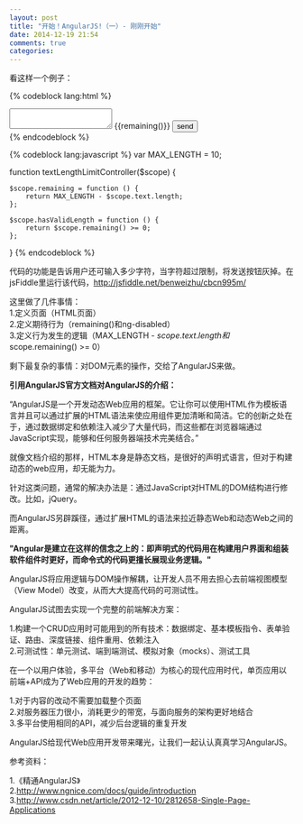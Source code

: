 ```yaml
---
layout: post
title: "开始！AngularJS!（一）- 刚刚开始"
date: 2014-12-19 21:54
comments: true
categories: 
---
```

看这样一个例子：

{% codeblock lang:html %}
<body ng-app>
    <div ng-controller="textLengthLimitController">
        <textarea ng-model="text"></textarea> <span>{{remaining()}}</span>
        <input type="button" ng-disabled="!hasValidLength()" value="send" />
    </div>
</body>
{% endcodeblock %}

{% codeblock lang:javascript %}
var MAX_LENGTH = 10;

function textLengthLimitController($scope) {

    $scope.remaining = function () {
        return MAX_LENGTH - $scope.text.length;
    };

    $scope.hasValidLength = function () {
        return $scope.remaining() >= 0;
    };

}
{% endcodeblock %}

代码的功能是告诉用户还可输入多少字符，当字符超过限制，将发送按钮灰掉。在jsFiddle里运行该代码，http://jsfiddle.net/benweizhu/cbcn995m/

这里做了几件事情：  
1.定义页面（HTML页面）  
2.定义期待行为（remaining()和ng-disabled）  
3.定义行为发生的逻辑（MAX_LENGTH - $scope.text.length和$scope.remaining() >= 0）  

剩下最复杂的事情：对DOM元素的操作，交给了AngularJS来做。

**引用AngularJS官方文档对AngularJS的介绍：**

“AngularJS是一个开发动态Web应用的框架。它让你可以使用HTML作为模板语言并且可以通过扩展的HTML语法来使应用组件更加清晰和简洁。它的创新之处在于，通过数据绑定和依赖注入减少了大量代码，而这些都在浏览器端通过JavaScript实现，能够和任何服务器端技术完美结合。”

就像文档介绍的那样，HTML本身是静态文档，是很好的声明式语言，但对于构建动态的web应用，却无能为力。

针对这类问题，通常的解决办法是：通过JavaScript对HTML的DOM结构进行修改。比如，jQuery。

而AngularJS另辟蹊径，通过扩展HTML的语法来拉近静态Web和动态Web之间的距离。

**"Angular是建立在这样的信念之上的：即声明式的代码用在构建用户界面和组装软件组件时更好，而命令式的代码更擅长展现业务逻辑。"**

AngularJS将应用逻辑与DOM操作解耦，让开发人员不用去担心去前端视图模型（View Model）改变，从而大大提高代码的可测试性。

AngularJS试图去实现一个完整的前端解决方案：

1.构建一个CRUD应用时可能用到的所有技术：数据绑定、基本模板指令、表单验证、路由、深度链接、组件重用、依赖注入  
2.可测试性：单元测试、端到端测试、模拟对象（mocks）、测试工具

在一个以用户体验，多平台（Web和移动）为核心的现代应用时代，单页应用以前端+API成为了Web应用的开发的趋势：

1.对于内容的改动不需要加载整个页面   
2.对服务器压力很小，消耗更少的带宽，与面向服务的架构更好地结合  
3.多平台使用相同的API，减少后台逻辑的重复开发

AngularJS给现代Web应用开发带来曙光，让我们一起认认真真学习AngularJS。

参考资料：

1.《精通AngularJS》  
2.http://www.ngnice.com/docs/guide/introduction   
3.http://www.csdn.net/article/2012-12-10/2812658-Single-Page-Applications


